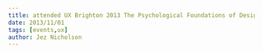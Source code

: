 ```yaml
---
title: attended UX Brighton 2013 The Psychological Foundations of Design
date: 2013/11/01
tags: [events,ux]
author: Jez Nicholson
---
```

